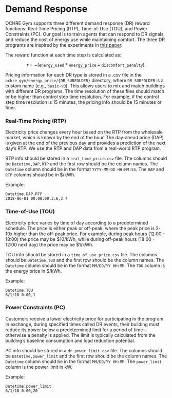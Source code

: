 # Demand Response

OCHRE Gym supports three different demand response (DR) reward functions: Real-Time Pricing (RTP), Time-of-Use (TOU), and Power Constraints (PC). Our goal is to train agents that can respond to DR signals and reduce the cost of energy use while maintaining comfort. The three DR programs are inspired by the experiments in [this paper](https://arxiv.org/abs/2210.10203).

The reward function at each time step is calculated as:

$$
r = -(\texttt{energy_used} * \texttt{energy_price} + \texttt{discomfort_penalty}).
$$

Pricing information for each DR type is stored in a .csv file in the `ochre_gym/energy_price/{DR_SUBFOLDER}` directory, where `DR_SUBFOLDER` is a custom name (e.g., `basic-v0`). This allows users to mix and match buildings with different DR programs. The time resolution of these files should match or be higher than control step time resolution. For example, if the control step time resolution is 15 minutes, the pricing info should be 15 minutes or finer.

### Real-Time Pricing (RTP)

Electricity price changes every hour based on the RTP from the wholesale market, which is known by the end of the hour. The day-ahead price (DAP) is given at the end of the previous day and provides a prediction of the next day’s RTP. We use the RTP and DAP data from a real-world RTP program.

RTP info should be stored in a `real_time_price.csv` file. The columns should be `Datetime,DAP,RTP` and the first row should be the column names. The `Datetime` column should be in the format `YYYY-MM-DD HH:MM:SS`. The `DAP` and `RTP` columns should be in $/kWh.

Example:

```csv
Datetime,DAP,RTP
2018-06-01 00:00:00,3.6,3.7
```

### Time-of-Use (TOU)

Electricity price varies by time of day according to a predetermined schedule. The price is either peak or off-peak, where the peak price is 2-10x higher than the off-peak price. For example, during peak hours (12:00 - 18:00) the price may be $10/kWh, while during off-peak hours (18:00 - 12:00 next day) the price may be $1/kWh. 

TOU info should be stored in a `time_of_use_price.csv` file. The columns should be `Datetime,TOU` and the first row should be the column names. The `Datetime` column should be in the format `MM/DD/YY HH:MM`. The `TOU` column is the energy price in $/kWh.

Example:

```csv
Datetime,TOU
6/1/18 0:00,1
```

### Power Constraints (PC)

Customers receive a lower electricity price for participating in the program. In exchange, during specified times called DR events, their building must reduce its power below a predetermined limit for a period of time—otherwise a penalty is applied. The limit is typically calculated from the building’s baseline consumption and load reduction potential.

PC info should be stored in a `dr_power_limit.csv` file. The columns should be `Datetime,power_limit` and the first row should be the column names. The `Datetime` column should be in the format `MM/DD/YY HH:MM`. The `power_limit` column is the power limit in kW.

Example: 

```csv
Datetime,power_limit
6/1/18 0:00,20
```

